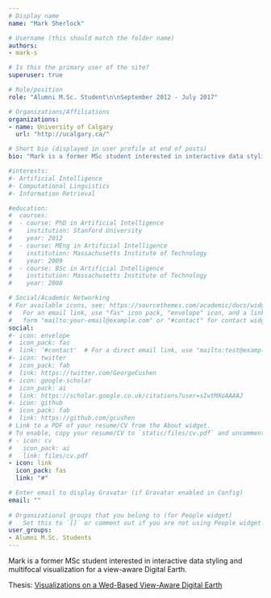 ```yaml
---
# Display name
name: "Mark Sherlock"

# Username (this should match the folder name)
authors:
- mark-s

# Is this the primary user of the site?
superuser: true

# Role/position
role: "Alumni M.Sc. Student\n\nSeptember 2012 - July 2017"

# Organizations/Affiliations
organizations:
- name: University of Calgary
  url: "http://ucalgary.ca/"

# Short bio (displayed in user profile at end of posts)
bio: "Mark is a former MSc student interested in interactive data styling and multifocal visualization for a view-aware Digital Earth."

#interests:
#- Artificial Intelligence
#- Computational Linguistics
#- Information Retrieval

#education:
#  courses:
#  - course: PhD in Artificial Intelligence
#    institution: Stanford University
#    year: 2012
#  - course: MEng in Artificial Intelligence
#    institution: Massachusetts Institute of Technology
#    year: 2009
#  - course: BSc in Artificial Intelligence
#    institution: Massachusetts Institute of Technology
#    year: 2008

# Social/Academic Networking
# For available icons, see: https://sourcethemes.com/academic/docs/widgets/#icons
#   For an email link, use "fas" icon pack, "envelope" icon, and a link in the
#   form "mailto:your-email@example.com" or "#contact" for contact widget.
social:
#- icon: envelope
#  icon_pack: fas
#  link: '#contact'  # For a direct email link, use "mailto:test@example.org".
#- icon: twitter
#  icon_pack: fab
#  link: https://twitter.com/GeorgeCushen
#- icon: google-scholar
#  icon_pack: ai
#  link: https://scholar.google.co.uk/citations?user=sIwtMXoAAAAJ
#- icon: github
#  icon_pack: fab
#  link: https://github.com/gcushen
# Link to a PDF of your resume/CV from the About widget.
# To enable, copy your resume/CV to `static/files/cv.pdf` and uncomment the lines below.  
# - icon: cv
#   icon_pack: ai
#   link: files/cv.pdf
- icon: link
  icon_pack: fas
  link: "#"

# Enter email to display Gravatar (if Gravatar enabled in Config)
email: ""
  
# Organizational groups that you belong to (for People widget)
#   Set this to `[]` or comment out if you are not using People widget.  
user_groups:
- Alumni M.Sc. Students
---
```


Mark is a former MSc student interested in interactive data styling and multifocal visualization for a view-aware Digital Earth.

Thesis: [Visualizations on a Wed-Based View-Aware Digital Earth](http://dx.doi.org/10.5072/PRISM/28653)
